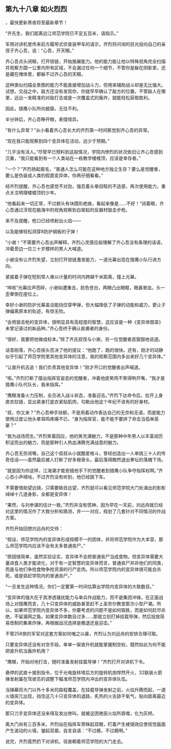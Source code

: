 ## 第九十八章 如火烈烈
，最快更新黑夜将至最新章节！

“齐先生，我们距离远江师范学院已不足五百米，请指示。”

军用对讲机里传来前方履带式侦查装甲车的请示，齐烈将问询的目光投向自己的亲侄子齐心吾，说：“心吾，开天眼。”

齐心吾点头闭眼，打开锁链，开始施展能力。他的能力能让他以特殊视角完全扫描并观察方圆一公里内所有区域，不会漏过任何一个细节，不管你是躲在阴影里，还是藏在掩体里，都躲不过齐心吾的天眼。

这种类似扫描全景图的能力不能直接增加战斗力，但用来辅助战斗却是无比强大。试想，交战之中，敌方还没有发现你，你就早早确认了敌方的位置。不管敌人在哪里，远远一发精准的对敌打击或是一次覆盖式的轰炸，就能轻松获取胜利。

因此，猎鹰小队所向披靡，无往不利。

半分钟后，齐心吾睁开眼，表情怪异。

“有什么异常？”从小看着齐心吾长大的齐烈第一时间察觉到齐心吾的异常。

“现在我只能观察到四个变异体在活动，远少于预期。”

“几乎没有活人。”尽管早已预料到这般情况，学院内惨烈的状况依旧让齐心吾感到沉重，“我只能看到有一个人类站在一栋教学楼楼顶，应该是幸存者。”

“一个？”齐烈扬起眉毛，“普通人怎么可能在这种地方独立生存？要么是觉醒者，要么是伪装成人类的假面变异体，你再仔细看看。”

经齐烈提醒，齐心吾也感觉不对劲，强忍着头晕目眩的不适感，再次使用能力，重点关注明理楼楼顶的少年。

“他看起来一切正常，不过额头有块圆形疤痕，看起来像是……不好！”闭着眼，齐心吾通过浮现在脑海中的视角观察到白架起的反器材狙击步枪。

来不及提醒，枪口已经喷射出火焰――

以及能够轻松洞穿8防护钢板的子弹！

“小谢！”不需要齐心吾出声解释，齐烈心灵感应般理解了齐心吾没有条理的话语，冲着旁边一位三十岁模样的男人大喊道。

小谢没有让齐烈失望，立刻打开锁链激发能力，一道光幕出现在猎鹰小队行进方向。

紧接着子弹在短到常人难以计量的时间内跨越千米距离，撞上光幕。

“哗啦”光幕应声而碎，小谢如遭重击，脸色苍白，两眼凸出眼眶，眼鼻冒血，头一歪晕倒在座位上。

幸好小谢的防护光幕虽没能挡住穿甲弹，但大幅降低了子弹的动能和威力，更让子弹偏离原本的轨迹，有惊无险。

“会用狙击枪的变异体，很明显具有高程度的智慧，这应该是一种《变异体图录》未曾记录过的新品种。”齐心吾终于确认偷袭者的身份。

“很好，我要把他做成标本。”除了齐氏叔侄与小谢，另一位觉醒者恶狠狠地说道。

话音刚落，齐心吾摇头否决了他的提议：“他跑了，跑的很快。还有，刚才的动静似乎引起了师范学院里其他变异体的注意，我的观察范围内多出来好几个变异体。”

“让直升机去追！我们负责其他变异体！”刚才开口的觉醒者出声喊道。

“咳。”齐烈打断了摆出指挥官姿态的觉醒者，冲着他皮笑肉不笑得咧开嘴，“我才是猎鹰小队代队长，我来指挥。”

“鹰眼准备火力压制，全员进入战斗状态，准备迎击。”齐烈下达命令后，拉开上身皮衣拉链，显出紧身打底衣紧贴肌肉，勾勒出他这个年纪不该有的好身材。

“叔，你又来？”齐心吾伸手扶额，不是用着动作表达自己的无奈和无语，而是能力使用过度让他头晕耳鸣疼痛不已，“身为指挥官，能不能不要拼了命去当孤单英豪？”

“我为战场而生。”齐烈笑着回应，他的笑充满魅力，不是那种中年男人以丰富阅历积淀而出的魅力，而是那种引人热血沸腾充满战意的魅力。

齐心吾无奈闭嘴，自己这个叔叔从小就酷爱格斗，曾经创造出一人单挑三十人的传奇佳话――虽然最后被人打断了好多根骨头，最后落得黯然退出拳坛的落魄下场。

“就是因为你这样，江海潮才能安插他手下的觉醒者到猎鹰小队争夺指挥权啊。”齐心吾小声嘀咕，不过齐烈没有听到，他已经跳下车。

不需要借助望远镜，只需要眺目远望，齐烈就可以看见师范学院大门处涌出的影影绰绰十几道身影，全都是变异体！

“果然，与刘参谋的估计一致。”齐烈并没有慌神，因为早在一天前，刘远舟就已经对这里的情况作了大致分析和猜测，并一一对应，规划了几套针对不同情况的作战方案。

齐烈开始回想刘远舟的交待：

“假设，师范学院内的变异体形成规模不一的团体，并将师范学院作为大本营，那么师范学院内应该不会有太多普通丧尸。”

“原因很简单，虽然实验证实，变异体不会把普通丧尸当成食物。但变异体需要大量进食人类才能进化，对于有一定智慧的变异体而言，普通丧尸并非他们的同类，而是与他们争抢食物争抢资源的行尸走肉。所以师范学院内的变异体很可能会杀死，或是驱赶学院内的普通丧尸。”

“一旦发生这种情况，你们一定要第一时间估算出学院内变异体的大致数目。”

“变异体的强大在于其渗透骚扰能力与单兵作战能力，而不是集团冲锋。在正面战场上对猎鹰而言，几十只变异体的威胁甚至赶不上圣奈尔教堂那次小型尸潮。所以，如果师范学院内变异体不多，你要考虑的问题不是如何取胜，而是如何赶尽杀绝，不留漏网之鱼。如果变异体数目过多……那就立刻打掉挂载导弹，然后投放简易改制的集束炸弹，再根据战况选择是撤退还是迎击。”

不管258旅的军官对这套方案如何嗤之以鼻，齐烈认为刘远舟的安排合理可取。

只要变异体还没有对空手段，单单一架直升机就能掌握制空权，既然如此为何不能把直升机当轰炸机用？

“鹰眼，开始对地打击，随时准备发射挂载导弹！”齐烈打开对讲机下令。

悬停的武直十接到指令，位于光电旋转塔后方的旋转机炮悍然开火，32联装火箭弹发射巢在驾驶员的调整下瞄准师范学院内冲出的变异体队伍。

当弹幕将大门以外十多米的路程覆盖，在挂载导弹发射之前，火焰升腾而起，一道火墙突兀出现，挡住这几十只变异体的退路，炙热的火舌舔干氧气，贴向距离最近的变异体。

那只刀手变异体还没来得及发出惨叫，就被这团艳丽火焰所吞噬，化为灰烬。

离大门尚有三百多米，齐烈站在指挥车旁眯起双眼，盯着产生棱镜效应使视觉画面产生波动的火墙，皱起双眉，自言自语：“不过瘾，不过瘾啊。”

说完，齐烈竟然扔下对讲机，径直朝着师范学院的大门走去。

